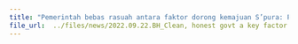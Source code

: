 ```yaml
---
title: "Pemerintah bebas rasuah antara faktor dorong kemajuan S’pura: Presiden Halimah / Clean, honest government a key factor in Singapore's progress: President Halimah"
file_url:  ../files/news/2022.09.22.BH_Clean, honest govt a key factor in Singapore's progress.pdf
---
```


